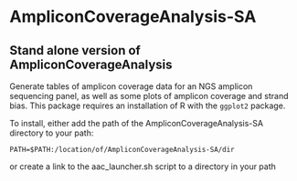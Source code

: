 AmpliconCoverageAnalysis-SA
==
Stand alone version of AmpliconCoverageAnalysis
--
Generate tables of amplicon coverage data for an NGS amplicon sequencing panel, as well as some plots of amplicon
coverage and strand bias.  This package requires an installation of R with the `ggplot2` package.

To install, either add the path of the AmpliconCoverageAnalysis-SA directory to your path:
    
    PATH=$PATH:/location/of/AmpliconCoverageAnalysis-SA/dir

or create a link to the aac_launcher.sh script to a directory in your path
